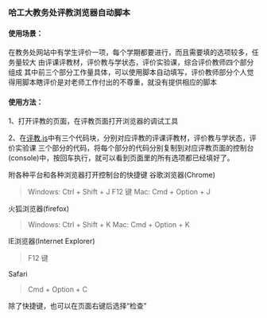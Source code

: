 ### 哈工大教务处评教浏览器自动脚本

#### 使用场景：
在教务处网站中有学生评价一项，每个学期都要进行，而且需要填的选项较多，任务量较大
由评课评教材，评价教与学状态，评价实验课，综合评价教师四个部分组成
其中前三个部分工作量具体，可以使用脚本自动填写，评价教师部分个人觉得用脚本瞎评价是对老师工作付出的不尊重，就没有提供相应的脚本

#### 使用方法：
1、打开评教的页面，在评教页面打开浏览器的调试工具

2、在[评教.js](./评教.js)中有三个代码块，分别对应评教的评课评教材，评价教与学状态，评价实验课 三个部分的代码，将每个部分的代码分别复制到对应评教页面的控制台(console)中，按回车执行，就可以看到页面里的所有选项都已经填好了。

附各种平台和各种浏览器打开控制台的快捷键
谷歌浏览器(Chrome)

> Windows: Ctrl + Shift + J F12 键
> Mac: Cmd + Option + J

火狐浏览器(firefox)

> Windows: Ctrl + Shift + K
> Mac: Cmd + Option + K

IE浏览器(Internet Explorer)

> F12 键

Safari

> Cmd + Option + C

除了快捷键，也可以在页面右键后选择“检查”
